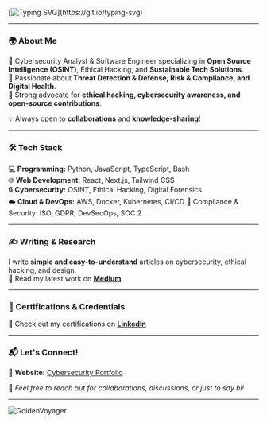 [![Typing SVG](https://readme-typing-svg.herokuapp.com?font=Press+Start+2P&color=39FF14&multiline=true&width=800&height=60&lines=Hi%2C+my+name+is+Paul.;I+Design+and+Code+!)](https://git.io/typing-svg)

<!--# <span style="color:green;">Hi, I'm Paul! 👨‍💻🚀</span>-->
---

### 🌍 About Me
🔹 Cybersecurity Analyst & Software Engineer specializing in **Open Source Intelligence (OSINT)**, Ethical Hacking, and **Sustainable Tech Solutions**.  
🔹 Passionate about **Threat Detection & Defense, Risk & Compliance, and Digital Health**.  
🔹 Strong advocate for **ethical hacking, cybersecurity awareness, and open-source contributions**.  

💡 Always open to **collaborations** and **knowledge-sharing**!  

---

### 🛠️ Tech Stack
💻 **Programming:** Python, JavaScript, TypeScript, Bash  
🌐 **Web Development:** React, Next.js, Tailwind CSS  
🔒 **Cybersecurity:** OSINT, Ethical Hacking, Digital Forensics  
☁️ **Cloud & DevOps:** AWS, Docker, Kubernetes, CI/CD 
📜 Compliance & Security: ISO, GDPR, DevSecOps, SOC 2

---

<!--### 📂 Featured Projects
🚀 **[Project Name 1](https://github.com/yourproject)** – A cybersecurity tool for OSINT data analysis.  
🔍 **[Project Name 2](https://github.com/yourproject)** – A web app focused on ethical hacking simulations.  
💡 **[Project Name 3](https://github.com/yourproject)** – A sustainable software engineering initiative.  

*(Check out more on my GitHub Repositories!)*

--- -->

### ✍️ Writing & Research
I write **simple and easy-to-understand** articles on cybersecurity, ethical hacking, and design.   
📖 Read my latest work on **[Medium](https://medium.com/@Paulinhx)**  

---

### 🔗 Certifications & Credentials
🔗 Check out my certifications on **[LinkedIn]([https://www.linkedin.com/in/pauldesbats/details/certifications/])**

---

### 📬 Let's Connect!
📎 **Website:** [Cybersecurity Portfolio](https://gigantic-television-7bb.notion.site/Portfolio-1192d1dfab5680388422dac459a44b2d)  


💬 *Feel free to reach out for collaborations, discussions, or just to say hi!* 


_________________________________________________________________________________________________________________________________


![GoldenVoyager](https://github.com/user-attachments/assets/97eae741-f14f-44bb-b1c0-33d9147434c5)









